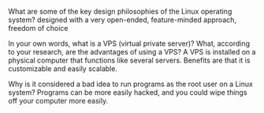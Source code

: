 What are some of the key design philosophies of the Linux operating system?
designed with a very open-ended, feature-minded approach, freedom of choice

In your own words, what is a VPS (virtual private server)? What, according to your research, are the advantages of using a VPS?
A VPS is installed on a physical computer that functions like several servers. Benefits are that it is customizable and easily scalable.

Why is it considered a bad idea to run programs as the root user on a Linux system?
Programs can be more easily hacked, and you could wipe things off your computer more easily. 
